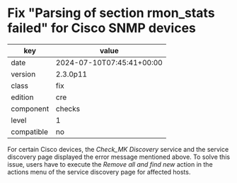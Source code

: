 [//]: # (werk v2)
# Fix "Parsing of section rmon_stats failed" for Cisco SNMP devices

key        | value
---------- | ---
date       | 2024-07-10T07:45:41+00:00
version    | 2.3.0p11
class      | fix
edition    | cre
component  | checks
level      | 1
compatible | no

For certain Cisco devices, the _Check\_MK Discovery_ service and the service discovery page
displayed the error message mentioned above. To solve this issue, users have to execute the _Remove
all and find new_ action in the actions menu of the service discovery page for affected hosts.
